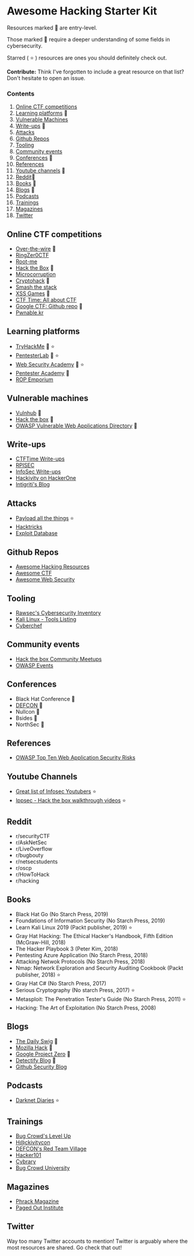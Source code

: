 # Awesome Hacking Starter Kit

Resources marked :triangular_flag_on_post: are entry-level.

Those marked :dart: require a deeper understanding of some fields in cybersecurity.

Starred ( :star: ) resources are ones you should definitely check out.

**Contribute:** Think I've forgotten to include a great resource on that list? Don't hesitate to open an issue.

### Contents
1. [Online CTF competitions](#online-CTF-competitions)
1. [Learning platforms](#learning-platforms) :triangular_flag_on_post:
1. [Vulnerable Machines](#vulnerable-machines)
1. [Write-ups](#write-ups) :dart:
1. [Attacks](#attacks)
1. [Github Repos](#github-repos)
1. [Tooling](#tooling)
1. [Community events](#community-events)
1. [Conferences](#conferences) :dart:
1. [References](#references)
1. [Youtube channels](#youtube-channels) :triangular_flag_on_post:
1. [Reddit](#reddit):triangular_flag_on_post:
1. [Books](#books) :triangular_flag_on_post:
1. [Blogs](#blogs) :dart:
1. [Podcasts](#podcasts)
1. [Trainings](#trainings)
1. [Magazines](#magazines)
1. [Twitter](#twitter)

## Online CTF competitions
* [Over-the-wire](https://overthewire.org/wargames/) :triangular_flag_on_post:
* [RingZer0CTF](https://ringzer0ctf.com/)
* [Root-me](https://www.root-me.org/?lang=en)
* [Hack the Box](https://www.hackthebox.eu/) :triangular_flag_on_post:
* [Microcorruption](https://microcorruption.com/login)
* [Cryptohack](https://cryptohack.org/) :dart:
* [Smash the stack](http://smashthestack.org/)
* [XSS Games](https://xss-game.appspot.com/) :triangular_flag_on_post:
* [CTF Time: All about CTF](https://ctftime.org/)
* [Google CTF: Github repo](https://github.com/google/google-ctf) :dart:
* [Pwnable.kr](http://pwnable.kr/)

## Learning platforms
* [TryHackMe](https://tryhackme.com/) :triangular_flag_on_post: :star:
* [PentesterLab](https://pentesterlab.com/) :triangular_flag_on_post: :star:
* [Web Security Academy](https://portswigger.net/web-security) :triangular_flag_on_post: :star:
* [Pentester Academy](https://www.pentesteracademy.com/) :dart:
* [ROP Emporium](https://ropemporium.com/)

## Vulnerable machines
* [Vulnhub](https://book.hacktricks.xyz/) :triangular_flag_on_post:
* [Hack the box](https://hackthebox.eu/) :triangular_flag_on_post:
* [OWASP Vulnerable Web Applications Directory](https://owasp.org/www-project-vulnerable-web-applications-directory/) :triangular_flag_on_post:

## Write-ups
* [CTFTime Write-ups](https://ctftime.org/writeups)
* [RPISEC](https://rpis.ec/blog/)
* [InfoSec Write-ups](https://medium.com/bugbountywriteup)
* [Hackivity on HackerOne](https://hackerone.com/hacktivity)
* [Intigriti's Blog](https://blog.intigriti.com/)

## Attacks
* [Payload all the things](https://github.com/swisskyrepo/PayloadsAllTheThings) :star:
* [Hacktricks](https://book.hacktricks.xyz/)
* [Exploit Database](https://www.exploit-db.com/)

## Github Repos
* [Awesome Hacking Resources](https://github.com/vitalysim/Awesome-Hacking-Resources)
* [Awesome CTF](https://github.com/apsdehal/awesome-ctf)
* [Awesome Web Security](https://github.com/qazbnm456/awesome-web-security)

## Tooling
* [Rawsec's Cybersecurity Inventory](https://inventory.raw.pm/)
* [Kali Linux - Tools Listing](https://tools.kali.org/tools-listing)
* [Cyberchef](https://gchq.github.io/CyberChef/)

## Community events
* [Hack the box Community Meetups](https://www.meetup.com/find/?keywords=hack%20the%20box)
* [OWASP Events](https://owasp.org/events/)

## Conferences
* Black Hat Conference :dart:
* [DEFCON](https://media.defcon.org/) :dart:
* Nullcon :dart:
* Bsides :dart:
* NorthSec :dart:

## References
* [OWASP Top Ten Web Application Security Risks](https://owasp.org/www-project-top-ten/)

## Youtube Channels
* [Great list of Infosec Youtubers](https://securitycreators.video/) :star:
* [Ippsec - Hack the box walkthrough videos](https://www.youtube.com/channel/UCa6eh7gCkpPo5XXUDfygQQA) :star:

## Reddit
* r/securityCTF
* r/AskNetSec
* r/LiveOverflow
* r/bugbouty
* r/netsecstudents
* r/oscp
* r/HowToHack
* r/hacking

## Books
* Black Hat Go (No Starch Press, 2019)
* Foundations of Information Security (No Starch Press, 2019)
* Learn Kali Linux 2019 (Packt publisher, 2019) :star:
* Gray Hat Hacking: The Ethical Hacker's Handbook, Fifth Edition (McGraw-Hill, 2018)
* The Hacker Playbook 3 (Peter Kim, 2018)
* Pentesting Azure Application (No Starch Press, 2018)
* Attacking Netwok Protocols (No Starch Press, 2018)
* Nmap: Network Exploration and Security Auditing Cookbook (Packt publisher, 2018) :star:
* Gray Hat C# (No Starch Press, 2017)
* Serious Cryptography (No starch Press, 2017) :star:
* Metasploit: The Penetration Tester's Guide (No Starch Press, 2011) :star:
* Hacking: The Art of Exploitation (No Starch Press, 2008)

## Blogs
* [The Daily Swig](https://portswigger.net/daily-swig) :dart:
* [Mozilla Hack](https://hacks.mozilla.org/) :dart:
* [Google Project Zero](https://googleprojectzero.blogspot.com/) :dart:
* [Detectify Blog](https://blog.detectify.com/) :dart:
* [Github Security Blog](https://securitylab.github.com/)

## Podcasts
* [Darknet Diaries](https://darknetdiaries.com/) :star:

## Trainings
* [Bug Crowd's Level Up](https://www.bugcrowd.com/resources/levelup/)
* [H@ckivitycon](https://www.hackerone.com/hacktivitycon)
* [DEFCON's Red Team Village](https://redteamvillage.io/)
* [Hacker101](https://www.hacker101.com/)
* [Cybrary](https://www.cybrary.it/)
* [Bug Crowd University](https://www.bugcrowd.com/hackers/bugcrowd-university/)

## Magazines
* [Phrack Magazine](http://www.phrack.org/issues/)
* [Paged Out Institute](https://pagedout.institute/)

## Twitter
Way too many Twitter accounts to mention! Twitter is arguably where the most resources are shared. Go check that out!

